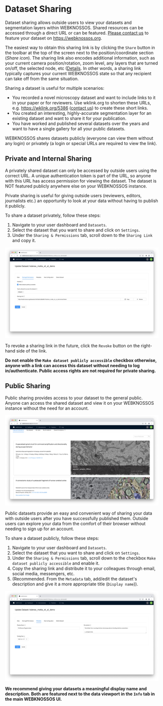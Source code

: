 # Dataset Sharing

Dataset sharing allows outside users to view your datasets and segmentation layers within WEBKNOSSOS.
Shared resources can be accessed through a direct URL or can be featured.
[Please contact us](mailto:hello@webknossos.org) to feature your dataset on https://webknossos.org.

The easiest way to obtain this sharing link is by clicking the `Share` button in the toolbar at the top of the screen next to the position/coordinate section (_Share icon_).
The sharing link also encodes additional information, such as your current camera position/rotation, zoom level, any layers that are turned on/off, the selected node, etc ([Details](./annotation_sharing.md#sharing_link_format). In other words, a sharing link typically captures your current WEBKNOSSOS state so that any recipient can take off from the same situation.

Sharing a dataset is useful for multiple scenarios:

- You recorded a novel microscopy dataset and want to include links to it in your paper or for reviewers. Use wklink.org to shorten these URLs, e.g. https://wklink.org/5386 ([contact us](mailto:hello@webknossos.org)) to create these short links.
- You created an interesting, highly-accurate segmentation layer for an existing dataset and want to share it for your publication.
- You have worked and published several datasets over the years and want to have a single gallery for all your public datasets.

WEBKNOSSOS shares datasets publicly (everyone can view them without any login) or privately (a login or special URLs are required to view the link).

## Private and Internal Sharing

A privately shared dataset can only be accessed by outside users using the correct URL.
A unique authentication token is part of the URL, so anyone with this URL has access permission for viewing the dataset.
The dataset is NOT featured publicly anywhere else on your WEBKNOSSOS instance.

Private sharing is useful for giving outside users (reviewers, editors, journalists etc.) an opportunity to look at your data without having to publish it publicly.

To share a dataset privately, follow these steps:

1. Navigate to your user dashboard and `Datasets`.
2. Select the dataset that you want to share and click on `Settings`.
3. Under the `Sharing & Permissions` tab, scroll down to the `Sharing Link` and copy it.

![Configure the Dataset Sharing](../images/dataset_general.jpeg)

To revoke a sharing link in the future, click the `Revoke` button on the right-hand side of the link.

**Do not enable the `Make dataset publicly accessible` checkbox otherwise, anyone with a link can access this dataset without needing to log in/authenticate.
Public access rights are not required for private sharing.**

## Public Sharing

Public sharing provides access to your dataset to the general public.
Anyone can access the shared dataset and view it on your WEBKNOSSOS instance without the need for an account.

![The Featured Publications tab provides a public showcase of selected published, community datasets. ](../images/getting_started-datasets.jpeg)

Public datasets provide an easy and convenient way of sharing your data with outside users after you have successfully published them.
Outside users can explore your data from the comfort of their browser without needing to sign up for an account.

To share a dataset publicly, follow these steps:

1. Navigate to your user dashboard and `Datasets`.
2. Select the dataset that you want to share and click on `Settings`.
3. Under the `Sharing & Permissions` tab, scroll down to the checkbox `Make dataset publicly accessible` and enable it.
4. Copy the sharing link and distribute it to your colleagues through email, social media, messengers, etc.
5. (Recommended. From the `Metadata` tab, add/edit the dataset's description and give it a more appropriate title (`Display name`)).

![The Metadata tab overview](../images/metadata_tab.jpeg)

**We recommend giving your datasets a meaningful display name and description. Both are featured next to the data viewport in the `Info` tab in the main WEBKNOSSOS UI.**

